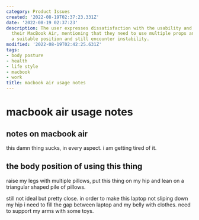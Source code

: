 ```yaml
---
category: Product Issues
created: '2022-08-19T02:37:23.331Z'
date: '2022-08-19 02:37:23'
description: The user expresses dissatisfaction with the usability and comfort of
  their MacBook Air, mentioning that they need to use multiple props and pillows for
  a suitable position and still encounter instability.
modified: '2022-08-19T02:42:25.631Z'
tags:
- body posture
- health
- life style
- macbook
- work
title: macbook air usage notes
---
```


# macbook air usage notes

## notes on macbook air

this damn thing sucks, in every aspect. i am getting tired of it.

## the body position of using this thing

raise my legs with multiple pillows, put this thing on my hip and lean on a triangular shaped pile of pillows.

still not ideal but pretty close. in order to make this laptop not sliping down my hip i need to fill the gap between laptop and my belly with clothes. need to support my arms with some toys.
